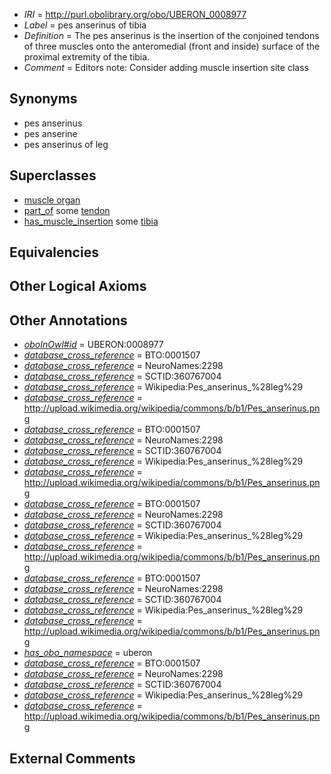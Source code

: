  * *IRI* = http://purl.obolibrary.org/obo/UBERON_0008977
 * *Label* = pes anserinus of tibia
 * *Definition* = The pes anserinus is the insertion of the conjoined tendons of three muscles onto the anteromedial (front and inside) surface of the proximal extremity of the tibia.
 * *Comment* = Editors note: Consider adding muscle insertion site class

## Synonyms

 * pes anserinus
 * pes anserine
 * pes anserinus of leg

## Superclasses

 * [muscle organ](../../UBERON/30/UBERON_0001630.md)
 * [part_of](../../BFO/50/BFO_0000050.md) some [tendon](../../UBERON/43/UBERON_0000043.md)
 * [has_muscle_insertion](../../RO/73/RO_0002373.md) some [tibia](../../UBERON/79/UBERON_0000979.md)

## Equivalencies


## Other Logical Axioms


## Other Annotations

 * *[oboInOwl#id](../../id/oboInOwl#id.md)* = UBERON:0008977
 * *[database_cross_reference](../../ef/oboInOwl#hasDbXref.md)* = BTO:0001507
 * *[database_cross_reference](../../ef/oboInOwl#hasDbXref.md)* = NeuroNames:2298
 * *[database_cross_reference](../../ef/oboInOwl#hasDbXref.md)* = SCTID:360767004
 * *[database_cross_reference](../../ef/oboInOwl#hasDbXref.md)* = Wikipedia:Pes_anserinus_%28leg%29
 * *[database_cross_reference](../../ef/oboInOwl#hasDbXref.md)* = http://upload.wikimedia.org/wikipedia/commons/b/b1/Pes_anserinus.png
 * *[database_cross_reference](../../ef/oboInOwl#hasDbXref.md)* = BTO:0001507
 * *[database_cross_reference](../../ef/oboInOwl#hasDbXref.md)* = NeuroNames:2298
 * *[database_cross_reference](../../ef/oboInOwl#hasDbXref.md)* = SCTID:360767004
 * *[database_cross_reference](../../ef/oboInOwl#hasDbXref.md)* = Wikipedia:Pes_anserinus_%28leg%29
 * *[database_cross_reference](../../ef/oboInOwl#hasDbXref.md)* = http://upload.wikimedia.org/wikipedia/commons/b/b1/Pes_anserinus.png
 * *[database_cross_reference](../../ef/oboInOwl#hasDbXref.md)* = BTO:0001507
 * *[database_cross_reference](../../ef/oboInOwl#hasDbXref.md)* = NeuroNames:2298
 * *[database_cross_reference](../../ef/oboInOwl#hasDbXref.md)* = SCTID:360767004
 * *[database_cross_reference](../../ef/oboInOwl#hasDbXref.md)* = Wikipedia:Pes_anserinus_%28leg%29
 * *[database_cross_reference](../../ef/oboInOwl#hasDbXref.md)* = http://upload.wikimedia.org/wikipedia/commons/b/b1/Pes_anserinus.png
 * *[database_cross_reference](../../ef/oboInOwl#hasDbXref.md)* = BTO:0001507
 * *[database_cross_reference](../../ef/oboInOwl#hasDbXref.md)* = NeuroNames:2298
 * *[database_cross_reference](../../ef/oboInOwl#hasDbXref.md)* = SCTID:360767004
 * *[database_cross_reference](../../ef/oboInOwl#hasDbXref.md)* = Wikipedia:Pes_anserinus_%28leg%29
 * *[database_cross_reference](../../ef/oboInOwl#hasDbXref.md)* = http://upload.wikimedia.org/wikipedia/commons/b/b1/Pes_anserinus.png
 * *[has_obo_namespace](../../ce/oboInOwl#hasOBONamespace.md)* = uberon
 * *[database_cross_reference](../../ef/oboInOwl#hasDbXref.md)* = BTO:0001507
 * *[database_cross_reference](../../ef/oboInOwl#hasDbXref.md)* = NeuroNames:2298
 * *[database_cross_reference](../../ef/oboInOwl#hasDbXref.md)* = SCTID:360767004
 * *[database_cross_reference](../../ef/oboInOwl#hasDbXref.md)* = Wikipedia:Pes_anserinus_%28leg%29
 * *[database_cross_reference](../../ef/oboInOwl#hasDbXref.md)* = http://upload.wikimedia.org/wikipedia/commons/b/b1/Pes_anserinus.png

## External Comments

